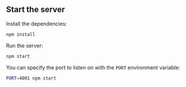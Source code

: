 ## Start the server

Install the dependencies:

```bash
npm install
```

Run the server:

```bash
npm start
```

You can specify the port to listen on with the `PORT` environment variable:

```bash
PORT=4001 npm start
```
